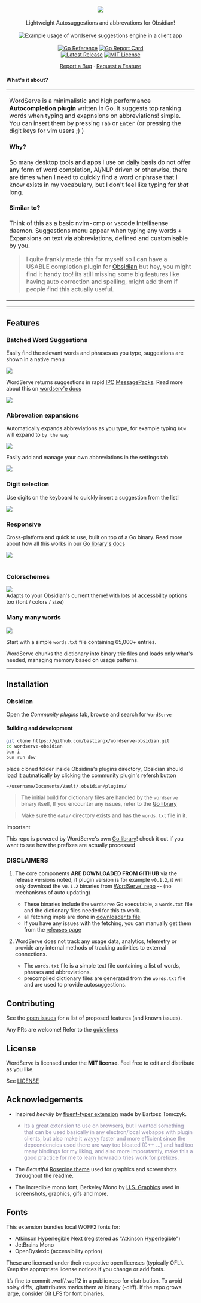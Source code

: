 <h1 align="center">
  <a href="https://github.com/bastiangx/wordserve-extension/">
 <picture>
      <source media="(prefers-color-scheme: light)" srcset="https://files.catbox.moe/su0r1m.png">
      <source media="(prefers-color-scheme: dark)" srcset="https://files.catbox.moe/syqbr0.png">
      <img src="https://files.catbox.moe/syqbr0.png"/>
    </picture>
  </a>
</h1>

<div align="center">
Lightweight Autosuggestions and abbrevations for Obsidian!

<br />
<br />

<div align="center">
    <picture>
      <source srcset="https://github.com/user-attachments/assets/0da6f300-0711-4f85-85c4-6a19c22a7f75" />
      <img src="https://github.com/user-attachments/assets/0da6f300-0711-4f85-85c4-6a19c22a7f75" alt="Example usage of wordserve suggestions engine in a client app" />
    </picture>
</div>

<br />
<a href="https://pkg.go.dev/github.com/bastiangx/wordserve"><img src="https://img.shields.io/badge/reference-black?style=for-the-badge&logo=go&logoSize=auto&labelColor=%23363A4F&color=%237dc4e4" alt="Go Reference"></a> <a href="https://goreportcard.com/report/github.com/bastiangx/wordserve"><img src="https://img.shields.io/badge/A%2B-black?style=for-the-badge&logoSize=auto&label=go%20report&labelColor=%23363A4F&color=%23a6da95" alt="Go Report Card"></a>
<br />
<a href="https://github.com/bastiangx/wordserve/releases/latest"><img src="https://img.shields.io/github/v/release/bastiangx/wordserve?sort=semver&display_name=tag&style=for-the-badge&labelColor=%23363A4F&color=%23f5a97f" alt="Latest Release"></a> <a href="https://github.com/bastiangx/wordserve/blob/main/LICENSE"><img src="https://img.shields.io/badge/MIT-black?style=for-the-badge&label=license&labelColor=%23363A4F&color=%23b7bdf8" alt="MIT License"></a>
<br />

  <a href="https://github.com/bastiangx/wordserve-extension/issues/new?assignees=&labels=bug&template=BUG-REPORT.yml&title=%5BBug%5D%3A+">Report a Bug</a>
  ·
  <a href="https://github.com/bastiangx/wordserve-extension/issues/new?assignees=&labels=enhancement&template=FEATURE-REQUEST.yml&title=%5BFeature%5D%3A+">Request a Feature</a>
</div>

#### What's it about?

<table>
<tr>
<td>

WordServe is a minimalistic and high performance **Autocompletion plugin** written in Go.
It suggests top ranking words when typing and exapnsions on abbreviations! simple.
You can insert them by pressing `Tab` or `Enter` (or pressing the digit keys for vim users ;) )

#### Why?

So many desktop tools and apps I use on daily basis do not offer any form of word completion, AI/NLP driven or otherwise, there are times when I need to quickly find a word or phrase that I know exists in my vocabulary, but I don't feel like typing for _that_ long.

#### Similar to?

Think of this as a basic nvim-cmp or vscode Intellisense daemon.
Suggestions menu appear when typing any words + Expansions on text via abbreviations, defined and customisable by you.

> I quite frankly made this for myself so I can have a USABLE completion plugin for [Obsidian](https://obsidian.md) but hey, you might find it handy too!
> its still missing some big features like having auto correction and spelling, might add them if people find this actually useful.

</td>
</tr>
</table>

---

## Features

### Batched Word Suggestions

Easily find the relevant words and phrases as you type,
suggestions are shown in a native menu

 <picture>
      <source media="(prefers-color-scheme: light)" srcset="https://files.catbox.moe/zrosek.gif">
      <source media="(prefers-color-scheme: dark)" srcset="https://files.catbox.moe/ekrdxx.gif">
      <img src="https://files.catbox.moe/ekrdxx.gif"/>
    </picture>
<br />

WordServe returns suggestions in rapid [IPC](https://en.wikipedia.org/wiki/Inter-process_communication) [MessagePacks](https://msgpack.org/index.html).
Read more about this on [wordserv'e docs](https://github.com/bastiangx/wordserve/blob/main/docs/client.md)

 <picture>
      <source media="(prefers-color-scheme: light)" srcset="https://files.catbox.moe/sd3ikj.png">
      <source media="(prefers-color-scheme: dark)" srcset="https://files.catbox.moe/h26n6q.png">
      <img src="https://files.catbox.moe/h26n6q.png"/>
    </picture>
<br />


### Abbrevation expansions

Automatically expands abbreviations as you type,
for example typing `btw` will expand to `by the way`

 <picture>
      <source media="(prefers-color-scheme: light)" srcset="https://files.catbox.moe/mlhfbn.gif">
      <source media="(prefers-color-scheme: dark)" srcset="https://files.catbox.moe/5inerx.gif">
      <img src="https://files.catbox.moe/5inerx.gif"/>
    </picture>
<br />

Easily add and manage your own abbreviations in the settings tab

 <picture>
      <source media="(prefers-color-scheme: light)" srcset="https://files.catbox.moe/d8t3d2.png">
      <source media="(prefers-color-scheme: dark)" srcset="https://files.catbox.moe/6gvijw.png">
      <img src="https://files.catbox.moe/6gvijw.png"/>
    </picture>
<br />


### Digit selection

Use digits on the keyboard to quickly insert a suggestion from the list!

 <picture>
      <source media="(prefers-color-scheme: light)" srcset="https://files.catbox.moe/5inerx.gif">
      <source media="(prefers-color-scheme: dark)" srcset="https://files.catbox.moe/ex2oww.gif">
      <img src="https://files.catbox.moe/ex2oww.gif"/>
    </picture>
<br />

### Responsive

Cross-platform and quick to use, built on top of a Go binary.
Read more about how all this works in our [Go library's docs](https://github.com/bastiangx/wordserve/tree/main/docs)

 <picture>
      <source media="(prefers-color-scheme: light)" srcset="https://files.catbox.moe/ca82mt.png">
      <source media="(prefers-color-scheme: dark)" srcset="https://files.catbox.moe/8emcdr.png">
      <img src="https://files.catbox.moe/8emcdr.png"/>
    </picture>
<br />
<br />

### Colorschemes

 <picture>
      <source media="(prefers-color-scheme: light)" srcset="https://files.catbox.moe/ip7m7h.png">
      <source media="(prefers-color-scheme: dark)" srcset="https://files.catbox.moe/jr5cl6.png">
      <img src="https://files.catbox.moe/jr5cl6.png"/>
    </picture>
<br />
Adapts to your Obsidian's current theme! with lots of accessbility options too (font / colors / size)

### Many many words

 <picture>
      <source media="(prefers-color-scheme: light)" srcset="https://files.catbox.moe/z463kh.png">
      <source media="(prefers-color-scheme: dark)" srcset="https://files.catbox.moe/w4cn0v.png">
      <img src="https://files.catbox.moe/w4cn0v.png"/>
    </picture>

<br />

Start with a simple `words.txt` file containing 65,000+ entries.

WordServe chunks the dictionary into binary trie files and loads only what's needed, 
managing memory based on usage patterns.

---

## Installation

### Obsidian

Open the _Community plugins_ tab, browse and search for `WordServe`

#### Building and development

```sh
git clone https://github.com/bastiangx/wordserve-obsidian.git
cd wordserve-obsidian
bun i
bun run dev
```

place cloned folder inside Obsidina's plugins directory, Obsidian should load it autmatically by clicking the community plugin's refersh button

```
~/username/Documents/Vault/.obsidian/plugins/
```

> The initial build for dictionary files are handled by the `wordserve` binary itself, If you encounter any issues, refer to the [Go library](https://github.com/bastiangx/wordserve)

> Make sure the `data/` directory exists and has the `words.txt` file in it.

> [!important]
> This repo is powered by WordServe's own [Go library](https://github.com/bastiangx/wordserve)! check it out if you want to see how the prefixes are actually processed

### DISCLAIMERS

1. The core components **ARE DOWNLOADED FROM GITHUB** via the release versions noted, if plugin version is for example `v0.1.2`, it will only download the `v0.1.2` binaries from [WordServe' repo](https://github.com/bastiangx/wordserve) -- (no mechanisms of auto updating)
   - These binaries include the `wordserve` Go executable, a `words.txt` file and the dictionary files needed for this to work.
   - all fetching impls are done in [downloader.ts file](./src/core/downloader.ts)
   - If you have any issues with the fetching, you can manually get them from the [releases page](https://github.com/bastiangx/wordserve/releases/latest)

2. WordServe does not track any usage data, analytics, telemetry or provide any internal methods of tracking activities to external connections.
   - The `words.txt` file is a simple text file containing a list of words, phrases and abbreviations.
   - precompiled dictionary files are generated from the `words.txt` file and are used to provide autosuggestions.

## Contributing

See the [open issues](https://github.com/bastiangx/wordserve-obsidian/issues) for a list of proposed features (and known issues).

Any PRs are welcome! Refer to the [guidelines](.github/CONTRIBUTING.md)

## License

WordServe is licensed under the **MIT license**.
Feel free to edit and distribute as you like.

See [LICENSE](LICENSE)

## Acknowledgements

- Inspired _heavily_ by [fluent-typer extension](https://github.com/bartekplus/FluentTyper) made by Bartosz Tomczyk.
  - <span style="color: #908caa;">  Its a great extension to use on browsers, but I wanted something that can be used basically in any electron/local webapps with plugin clients, but also make it wayyy faster and more efficient since the depeendencies used there are way too bloated (C++ ...) and had too many bindings for my liking, and also more imporatantly, make this a good practice for me to learn how radix tries work for prefixes.</span>

- The _Beautiful_ [Rosepine theme](https://rosepinetheme.com/) used for graphics and screenshots throughout the readme.
- The Incredible mono font, Berkeley Mono by [U.S. Graphics](https://usgraphics.com/products/berkeley-mono) used in screenshots, graphics, gifs and more.

## Fonts

This extension bundles local WOFF2 fonts for:

- Atkinson Hyperlegible Next (registered as "Atkinson Hyperlegible")
- JetBrains Mono
- OpenDyslexic (accessibility option)

These are licensed under their respective open licenses (typically OFL). Keep the appropriate license notices if you change or add fonts.

It’s fine to commit .woff/.woff2 in a public repo for distribution. To avoid noisy diffs, .gitattributes marks them as binary (-diff). If the repo grows large, consider Git LFS for font binaries.
